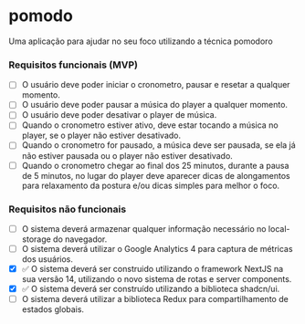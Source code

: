 # pomodo
Uma aplicação para ajudar no seu foco utilizando a técnica pomodoro

### Requisitos funcionais (MVP)
- [ ] O usuário deve poder iniciar o cronometro, pausar e resetar a qualquer momento.
- [ ] O usuário deve poder pausar a música do player a qualquer momento.
- [ ] O usuário deve poder desativar o player de música.
- [ ] Quando o cronometro estiver ativo, deve estar tocando a música no player, se o player não estiver desativado.
- [ ] Quando o cronometro for pausado, a música deve ser pausada, se ela já não estiver pausada ou o player não estiver desativado.
- [ ] Quando o cronometro chegar ao final dos 25 minutos, durante a pausa de 5 minutos, no lugar do player deve aparecer dicas de alongamentos para relaxamento da postura e/ou dicas simples para melhor o foco.

### Requisitos não funcionais
- [ ] O sistema deverá armazenar qualquer informação necessário no local-storage do navegador.
- [ ] O sistema deverá utilizar o Google Analytics 4 para captura de métricas dos usuários.
- [x] :white_check_mark: O sistema deverá ser construido utilizando o framework NextJS na sua versão 14, utilizando o novo sistema de rotas e server components.
- [x] :white_check_mark: O sistema deverá ser construído utilizando a biblioteca shadcn/ui.
- [ ] O sistema deverá utilizar a biblioteca Redux para compartilhamento de estados globais.
